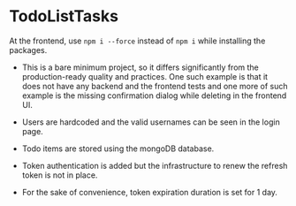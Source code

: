 # TodoListTasks

At the frontend, use `npm i --force` instead of `npm i` while installing the packages.

- This is a bare minimum project, so it differs significantly from the production-ready quality and practices. One such example is that it does not have any backend and the frontend tests and one more of such example is the missing confirmation dialog while deleting in the frontend UI. 

- Users are hardcoded and the valid usernames can be seen in the login page.

- Todo items are stored using the mongoDB database.

- Token authentication is added but the infrastructure to renew the refresh token is not in place.

- For the sake of convenience, token expiration duration is set for 1 day.
